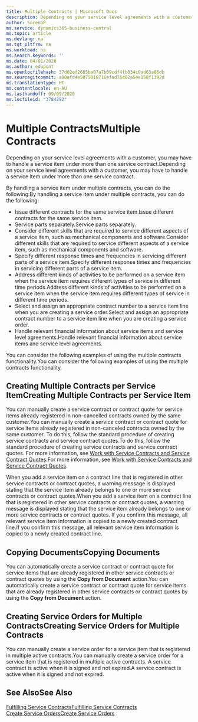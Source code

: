 ```yaml
---
title: Multiple Contracts | Microsoft Docs
description: Depending on your service level agreements with a customer, you may have to handle a service item under more than one service contract.
author: SorenGP
ms.service: dynamics365-business-central
ms.topic: article
ms.devlang: na
ms.tgt_pltfrm: na
ms.workload: na
ms.search.keywords: ''
ms.date: 04/01/2020
ms.author: edupont
ms.openlocfilehash: 37d02ef2685ba07a7b09cdf4fb034c0ad63a86db
ms.sourcegitcommit: a80afd4e5075018716efad76d82a54e158f1392d
ms.translationtype: HT
ms.contentlocale: en-AU
ms.lasthandoff: 09/09/2020
ms.locfileid: "3784292"
---
```

# <a name="multiple-contracts"></a><span data-ttu-id="06d5f-103">Multiple Contracts</span><span class="sxs-lookup"><span data-stu-id="06d5f-103">Multiple Contracts</span></span>
<span data-ttu-id="06d5f-104">Depending on your service level agreements with a customer, you may have to handle a service item under more than one service contract.</span><span class="sxs-lookup"><span data-stu-id="06d5f-104">Depending on your service level agreements with a customer, you may have to handle a service item under more than one service contract.</span></span>  
  
<span data-ttu-id="06d5f-105">By handling a service item under multiple contracts, you can do the following:</span><span class="sxs-lookup"><span data-stu-id="06d5f-105">By handling a service item under multiple contracts, you can do the following:</span></span>  
  
* <span data-ttu-id="06d5f-106">Issue different contracts for the same service item.</span><span class="sxs-lookup"><span data-stu-id="06d5f-106">Issue different contracts for the same service item.</span></span>  
* <span data-ttu-id="06d5f-107">Service parts separately.</span><span class="sxs-lookup"><span data-stu-id="06d5f-107">Service parts separately.</span></span>  
* <span data-ttu-id="06d5f-108">Consider different skills that are required to service different aspects of a service item, such as mechanical components and software.</span><span class="sxs-lookup"><span data-stu-id="06d5f-108">Consider different skills that are required to service different aspects of a service item, such as mechanical components and software.</span></span>  
* <span data-ttu-id="06d5f-109">Specify different response times and frequencies in servicing different parts of a service item.</span><span class="sxs-lookup"><span data-stu-id="06d5f-109">Specify different response times and frequencies in servicing different parts of a service item.</span></span>  
* <span data-ttu-id="06d5f-110">Address different kinds of activities to be performed on a service item when the service item requires different types of service in different time periods.</span><span class="sxs-lookup"><span data-stu-id="06d5f-110">Address different kinds of activities to be performed on a service item when the service item requires different types of service in different time periods.</span></span>  
* <span data-ttu-id="06d5f-111">Select and assign an appropriate contract number to a service item line when you are creating a service order.</span><span class="sxs-lookup"><span data-stu-id="06d5f-111">Select and assign an appropriate contract number to a service item line when you are creating a service order.</span></span>  
* <span data-ttu-id="06d5f-112">Handle relevant financial information about service items and service level agreements.</span><span class="sxs-lookup"><span data-stu-id="06d5f-112">Handle relevant financial information about service items and service level agreements.</span></span>  
  
<span data-ttu-id="06d5f-113">You can consider the following examples of using the multiple contracts functionality.</span><span class="sxs-lookup"><span data-stu-id="06d5f-113">You can consider the following examples of using the multiple contracts functionality.</span></span>  
  
## <a name="creating-multiple-contracts-per-service-item"></a><span data-ttu-id="06d5f-114">Creating Multiple Contracts per Service Item</span><span class="sxs-lookup"><span data-stu-id="06d5f-114">Creating Multiple Contracts per Service Item</span></span>  
<span data-ttu-id="06d5f-115">You can manually create a service contract or contract quote for service items already registered in non-cancelled contracts owned by the same customer.</span><span class="sxs-lookup"><span data-stu-id="06d5f-115">You can manually create a service contract or contract quote for service items already registered in non-canceled contracts owned by the same customer.</span></span> <span data-ttu-id="06d5f-116">To do this, follow the standard procedure of creating service contracts and service contract quotes.</span><span class="sxs-lookup"><span data-stu-id="06d5f-116">To do this, follow the standard procedure of creating service contracts and service contract quotes.</span></span> <span data-ttu-id="06d5f-117">For more information, see [Work with Service Contracts and Service Contract Quotes](service-how-to-create-service-contracts-and-service-contract-quotes.md).</span><span class="sxs-lookup"><span data-stu-id="06d5f-117">For more information, see [Work with Service Contracts and Service Contract Quotes](service-how-to-create-service-contracts-and-service-contract-quotes.md).</span></span>  
  
<span data-ttu-id="06d5f-118">When you add a service item on a contract line that is registered in other service contracts or contract quotes, a warning message is displayed stating that the service item already belongs to one or more service contracts or contract quotes.</span><span class="sxs-lookup"><span data-stu-id="06d5f-118">When you add a service item on a contract line that is registered in other service contracts or contract quotes, a warning message is displayed stating that the service item already belongs to one or more service contracts or contract quotes.</span></span> <span data-ttu-id="06d5f-119">If you confirm this message, all relevant service item information is copied to a newly created contract line.</span><span class="sxs-lookup"><span data-stu-id="06d5f-119">If you confirm this message, all relevant service item information is copied to a newly created contract line.</span></span>  
  
## <a name="copying-documents"></a><span data-ttu-id="06d5f-120">Copying Documents</span><span class="sxs-lookup"><span data-stu-id="06d5f-120">Copying Documents</span></span>  
<span data-ttu-id="06d5f-121">You can automatically create a service contract or contract quote for service items that are already registered in other service contracts or contract quotes by using the **Copy from Document** action.</span><span class="sxs-lookup"><span data-stu-id="06d5f-121">You can automatically create a service contract or contract quote for service items that are already registered in other service contracts or contract quotes by using the **Copy from Document** action.</span></span>  
  
## <a name="creating-service-orders-for-multiple-contracts"></a><span data-ttu-id="06d5f-122">Creating Service Orders for Multiple Contracts</span><span class="sxs-lookup"><span data-stu-id="06d5f-122">Creating Service Orders for Multiple Contracts</span></span>  
<span data-ttu-id="06d5f-123">You can manually create a service order for a service item that is registered in multiple active contracts.</span><span class="sxs-lookup"><span data-stu-id="06d5f-123">You can manually create a service order for a service item that is registered in multiple active contracts.</span></span> <span data-ttu-id="06d5f-124">A service contract is active when it is signed and not expired.</span><span class="sxs-lookup"><span data-stu-id="06d5f-124">A service contract is active when it is signed and not expired.</span></span>  
  
## <a name="see-also"></a><span data-ttu-id="06d5f-125">See Also</span><span class="sxs-lookup"><span data-stu-id="06d5f-125">See Also</span></span>  
[<span data-ttu-id="06d5f-126">Fulfilling Service Contracts</span><span class="sxs-lookup"><span data-stu-id="06d5f-126">Fulfilling Service Contracts</span></span>](service-fulfill-service-contracts.md)  
[<span data-ttu-id="06d5f-127">Create Service Orders</span><span class="sxs-lookup"><span data-stu-id="06d5f-127">Create Service Orders</span></span>](service-how-to-create-service-orders.md)  
